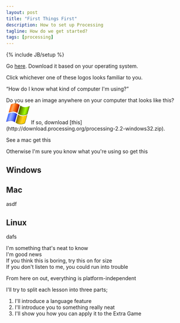 ```yaml
---
layout: post
title: "First Things First"
description: How to set up Processing
tagline: How do we get started?
tags: [processing]
---
```


{% include JB/setup %}

Go [here](https://processing.org/download/?processing).  Download it based on your operating system.

Click whichever one of these logos looks familiar to you.

<aside class="but-wait">
    <q>How do I know what kind of computer I'm using?</q>
    <p>Do you see an image anywhere on your computer that looks like this?<img src="/assets/image/windows-xp.png" width="64" height="57"/>  If so, download [this](http://download.processing.org/processing-2.2-windows32.zip).</p>
    <p>See a mac get this</p>
    <p>Otherwise I'm sure you know what you're using so get this</p>
</aside>

## Windows


## Mac
asdf

## Linux
dafs

<aside class="info">
I'm something that's neat to know
</aside>

<aside class="good-news">
I'm good news
</aside>

<aside class="challenge">
If you think this is boring, try this on for size
</aside>

<aside class="warning">
If you don't listen to me, you could run into trouble
</aside>

From here on out, everything is platform-independent

I'll try to split each lesson into three parts;

1. I'll introduce a language feature
2. I'll introduce you to something really neat
3. I'll show you how you can apply it to the Extra Game